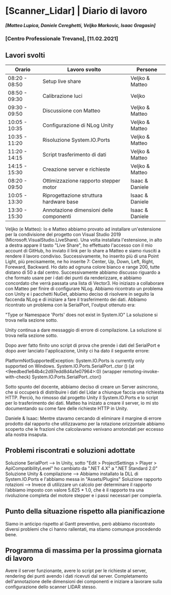 # [Scanner_Lidar] | Diario di lavoro
##### [Matteo Lupica, Daniele Cereghetti, Veljko Markovic, Isaac Gragasin]
### [Centro Professionale Trevano], [11.02.2021]

## Lavori svolti

|Orario        |Lavoro svolto                           |Persone        |
|--------------|----------------------------------------|---------------|
|08:20 - 08:50 |Setup live share                        |Veljko & Matteo|
|08:50 - 09:30 |Calibrazione luci                       |Veljko         |
|09:30 - 09:50 |Discussione con Matteo                  |Veljko & Matteo|
|10:05 - 10:35 |Configurazione di NLog Unity            |Veljko & Matteo|
|10:35 - 11:20 |Risoluzione System.IO.Ports             |Veljko & Matteo|
|11:20 - 14:15 |Script trasferimento di dati            |Veljko & Matteo|
|14:15 - 15:30 |Creazione server e richieste            |Veljko & Matteo|
|08:20 - 09:50 |Ottimizzazione rapporto stepper motor   |Isaac & Daniele|
|10:05 - 13:30 |Riprogettazione struttura hardware base |Isaac & Daniele|
|13:30 - 15:30 |Annotazione dimensioni delle componenti |Isaac & Daniele|

Veljko (e Matteo):
Io e Matteo abbiamo provato ad installare un'estensione per la condivisione del progetto con Visual Studio 2019 (Microsoft.VisualStudio.LiveShare). Una volta installata l'estensione, in alto a destra appare il
tasto "Live Share", ho effettuato l'accesso con il mio account di GitHub, ho inviato il link per lo share a Matteo e siamo riusciti a rendere il lavoro condiviso. Successivamente, ho inserito più di una Point Light,
più precisamente, ne ho inserite 7: Center, Up, Down, Left, Right, Foreward, Backward. Ho dato ad ognuna colore bianco e range 200, tutte distano di 50 a dal centro. Successivamente abbiamo discusso riguardo a che formato usare per i dati dei punti da renderizzare, e abbiamo concordato che verrà passata una lista di Vector3. Ho iniziazo a collaborare con Matteo per finire di configurare NLog. Abbiamo ricontrato un problema con Unity e i pacchetti NuGet, abbiamo deciso di risolvere in seguito la faccenda NLog e di iniziare a fare il trasferimento dei dati. Abbiamo ricontrato un problema con la SerialPort, l'output ottenuto era:

"Type or Namespace 'Ports' does not exist in System.IO"
La soluzione si trova nella sezione sotto.


Unity continua a dare messaggio di errore di compilazione.
La soluzione si trova nella sezione sotto.


Dopo aver fatto finito uno script di prova che prende i dati del SerialPort e dopo aver lanciato l'applicazione, Unity ci ha dato il seguente errore:

PlatformNotSupportedException: System.IO.Ports is currently only supported on Windows.
System.IO.Ports.SerialPort..ctor () (at <9eedbed1e64b4c2d97edd8d4a1e07964>:0)
(wrapper remoting-invoke-with-check) System.IO.Ports.SerialPort..ctor()

Sotto spunto del docente, abbiamo deciso di creare un Server asincrono, che si occuperà di distribuire i dati del Lidar a chiunque faccia una richiesta HTTP. Perciò, ho rimosso dal progetto Unity il System.IO.Ports e lo script per lo trasferimento dei dati. Matteo ha inizato a creare il server, io mi sto documentando su come fare delle richieste HTTP in Unity.

Daniele & Isaac:
Mentre stavamo cercando di eliminare il margine di errore prodotto dal rapporto che utilizzavamo per la rotazione orizzontale abbiamo scoperto che le frazioni che calcolavamo venivano arrotondati per eccesso alla nostra insaputa.

##  Problemi riscontrati e soluzioni adottate
Soluzione SerialPort --> In Unity, sotto "Edit > ProjectSettings > Player > ApiCompatibilityLevel" ho cambiato da ".NET 4.X" a ".NET Standard 2.0"
Soluzione Unity & compilazione --> Abbiamo installato la DLL di System.IO.Ports e l'abbiamo messa in "Assets/Plugins"
Soluzione rapporto rotazioni --> Invece di utilizzare un calcolo per determinare il rapporto l’abbiamo imposto con valore 5.625 * 1.0, che è il rapporto tra una rivoluzione completa del motore stepper e i passi necessari per compierla.

##  Punto della situazione rispetto alla pianificazione
Siamo in anticipo rispetto al Gantt preventivo, però abbiamo riscontrato diversi problemi che ci hanno rallentati, ma stiamo comunque procedendo bene.

## Programma di massima per la prossima giornata di lavoro
Avere il server funzionante, avere lo script per le richieste al server, rendering dei punti avendo i dati ricevuti dal server. Completamento dell'annotazione delle dimensioni dei componenti e iniziare a lavorare sulla configurazione dello scanner LIDAR stesso.
